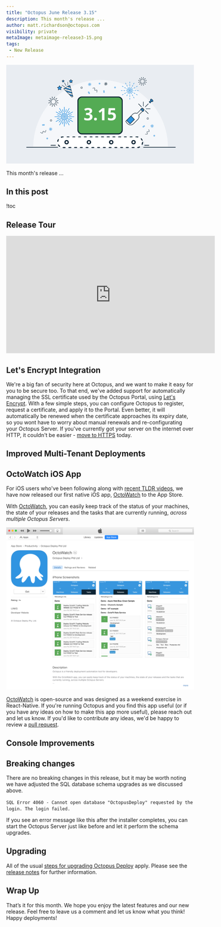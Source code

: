 ```yaml
---
title: "Octopus June Release 3.15"
description: This month's release ... 
author: matt.richardson@octopus.com
visibility: private
metaImage: metaimage-release3-15.png
tags:
 - New Release
---
```


![Octopus 3.14 release announcement](blogimage-release-3-15.png)

This month's release ...

## In this post

!toc

## Release Tour

<iframe width="560" height="315" src="https://www.youtube.com/embed/TODO" frameborder="0" allowfullscreen></iframe>

## Let's Encrypt Integration

We're a big fan of security here at Octopus, and we want to make it easy for you to be secure too. To that end, we've added support for automatically managing the SSL certificate used by the Octopus Portal, using [Let's Encrypt](https://letsencrypt.org). With a few simple steps, you can configure Octopus to register, request a certificate, and apply it to the Portal. Even better, it will automatically be renewed when the certificate approaches its expiry date, so you wont have to worry about manual renewals and re-configurating your Octopus Server. If you've currently got your server on the internet over HTTP, it couldn't be easier - [move to HTTPS](https://octopus.com/docs/v/3.15/administration/lets-encrypt-integration) today.

## Improved Multi-Tenant Deployments

## OctoWatch iOS App

For iOS users who've been following along with [recent TLDR videos](https://www.youtube.com/watch?v=mZTLzcdHpwA&list=PLAGskdGvlaw39U9Ed9HhAHEr_AI3xNg56&index=8&t=569s), we have now released our first native iOS app, [OctoWatch](https://itunes.apple.com/us/app/octowatch/id1232940032?ls=1&mt=8) to the App Store.

With [OctoWatch](https://itunes.apple.com/us/app/octowatch/id1232940032?ls=1&mt=8), you can easily keep track of the status of your machines, the state of your releases and the tasks that are currently running, *across multiple Octopus Servers*.

![OctoWatch iOS app](octowatch-appstore.png "width=500")

[OctoWatch](https://itunes.apple.com/us/app/octowatch/id1232940032?ls=1&mt=8) is open-source and was designed as a weekend exercise in React-Native. If you're running Octopus and you find this app useful (or if you have any ideas on how to make this app more useful), please reach out and let us know. If you'd like to contribute any ideas, we'd be happy to review a [pull request](https://github.com/OctopusDeploy/OctoWatch).

## Console Improvements

## Breaking changes

There are no breaking changes in this release, but it may be worth noting we have adjusted the SQL database schema upgrades as we discussed above.

`SQL Error 4060 - Cannot open database "OctopusDeploy" requested by the login. The login failed.`

If you see an error message like this after the installer completes, you can start the Octopus Server just like before and let it perform the schema upgrades.

## Upgrading

All of the usual [steps for upgrading Octopus Deploy](https://octopus.com/docs/administration/upgrading) apply. Please see the [release notes](https://octopus.com/downloads/compare?to=3.14.0) for further information.

## Wrap Up

That’s it for this month. We hope you enjoy the latest features and our new release. Feel free to leave us a comment and let us know what you think!  Happy deployments!

